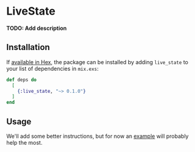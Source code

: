 # LiveState

**TODO: Add description**

## Installation

If [available in Hex](https://hex.pm/docs/publish), the package can be installed
by adding `live_state` to your list of dependencies in `mix.exs`:

```elixir
def deps do
  [
    {:live_state, "~> 0.1.0"}
  ]
end
```

## Usage

We'll add some better instructions, but for now an [example](https://github.com/gaslight/live_state_comments) will probably help the most.

